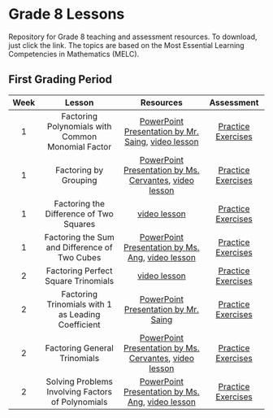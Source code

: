 # Grade 8 Lessons
Repository for Grade 8 teaching and assessment resources. To download, just click the link. The topics are based on the Most Essential Learning Competencies in Mathematics (MELC).

## First Grading Period
|Week | Lesson | Resources | Assessment |
| :---: | :---: | :---: | :---: |
|1 | Factoring Polynomials with Common Monomial Factor | [PowerPoint Presentation by Mr. Saing](https://github.com/cityofsmiles/Grade8Lessons/raw/assets/1st-grading/resources/common-monomial-factoring.pptx), [video lesson](https://github.com/cityofsmiles/Grade8Lessons/raw/assets/1st-grading/resources/factoring-polynomials-with-common-monomial-factor.mp4) | [Practice Exercises](https://github.com/cityofsmiles/Grade8Lessons/raw/assets/1st-grading/assessment/factoring-polynomials-with-common-monomial-factor.pdf) |
|1 | Factoring by Grouping | [PowerPoint Presentation by Ms. Cervantes](https://github.com/cityofsmiles/Grade8Lessons/raw/assets/1st-grading/resources/FACTORING-BY-GROUPING.pptx), [video lesson](https://github.com/cityofsmiles/Grade8Lessons/raw/assets/1st-grading/resources/factoring-by-grouping.mp4) | [Practice Exercises](https://github.com/cityofsmiles/Grade8Lessons/raw/assets/1st-grading/assessment/factoring-by-grouping.pdf) |
|1 | Factoring the Difference of Two Squares | [video lesson](https://github.com/cityofsmiles/Grade8Lessons/raw/assets/1st-grading/resources/factoring-the-difference-of-two-squares.mp4) | [Practice Exercises](https://github.com/cityofsmiles/Grade8Lessons/raw/assets/1st-grading/assessment/Factoring-the-Difference-of-Two-Squares.pdf) |
|1 | Factoring the Sum and Difference of Two Cubes | [PowerPoint Presentation by Ms. Ang](https://github.com/cityofsmiles/Grade8Lessons/raw/assets/1st-grading/resources/sum_N_diff_of_2_cubes.pptx), [video lesson](https://github.com/cityofsmiles/Grade8Lessons/raw/assets/1st-grading/resources/factoring-the-sum-and-difference-of-two-cubes.mp4) | [Practice Exercises](https://github.com/cityofsmiles/Grade8Lessons/raw/assets/1st-grading/assessment/factoring-the-sum-and-difference-of-two-cubes.pdf) |
|2 | Factoring Perfect Square Trinomials | [video lesson](https://github.com/cityofsmiles/Grade8Lessons/raw/assets/1st-grading/resources/factoring-perfect-square-trinomials.mp4) | [Practice Exercises](https://github.com/cityofsmiles/Grade8Lessons/raw/assets/1st-grading/assessment/Factoring-Perfect-Square-Trinomials.pdf) |
|2 | Factoring Trinomials with 1 as Leading Coefficient | [PowerPoint Presentation by Mr. Saing](https://github.com/cityofsmiles/Grade8Lessons/raw/assets/1st-grading/resources/Factoring-Quadratic-Trinomial-a1.pptx) | [Practice Exercises](https://github.com/cityofsmiles/Grade8Lessons/raw/assets/1st-grading/assessment/factoring-trinomials-with-1-as-leading-coefficient.pdf) |
|2 | Factoring General Trinomials | [PowerPoint Presentation by Ms. Cervantes](https://github.com/cityofsmiles/Grade8Lessons/raw/assets/1st-grading/resources/FACTORING-QUADRATIC-TRINOMIALS.pptx), [video lesson](https://github.com/cityofsmiles/Grade8Lessons/raw/assets/1st-grading/resources/factoring-general-trinomials.mp4) | [Practice Exercises](https://github.com/cityofsmiles/Grade8Lessons/raw/assets/1st-grading/assessment/factoring-general-trinomials.pdf) |
|2 | Solving Problems Involving Factors of Polynomials | [PowerPoint Presentation by Ms. Ang](https://github.com/cityofsmiles/Grade8Lessons/raw/assets/1st-grading/resources/Solving-Problems-Involving-Factoring-of-Polynomials.pptx), [video lesson](https://github.com/cityofsmiles/Grade8Lessons/raw/assets/1st-grading/resources/solving-problems-involving-factors-of-polynomials.mp4) | [Practice Exercises](https://github.com/cityofsmiles/Grade8Lessons/raw/assets/1st-grading/assessment/solving-problems-involving-factors-of-polynomials.pdf) |



